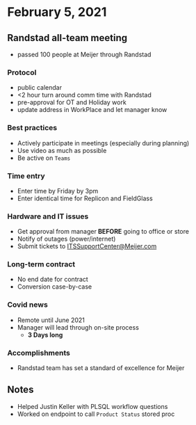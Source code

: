 # February 5, 2021

## Randstad all-team meeting

- passed 100 people at Meijer through Randstad

### Protocol

- public calendar
- <2 hour turn around comm time with Randstad
- pre-approval for OT and Holiday work
- update address in WorkPlace and let manager know

### Best practices

- Actively participate in meetings (especially during planning)
- Use video as much as possible
- Be active on `Teams`

### Time entry

- Enter time by Friday by 3pm
- Enter identical time for Replicon and FieldGlass

### Hardware and IT issues

- Get approval from manager **BEFORE** going to office or store
- Notify of outages (power/internet)
- Submit tickets to ITSSupportCenter@Meijer.com

### Long-term contract

- No end date for contract
- Conversion case-by-case

### Covid news

- Remote until June 2021
- Manager will lead through on-site process
  - **3 Days long**

### Accomplishments

- Randstad team has set a standard of excellence for Meijer

## Notes

- Helped Justin Keller with PLSQL workflow questions
- Worked on endpoint to call `Product Status` stored proc
